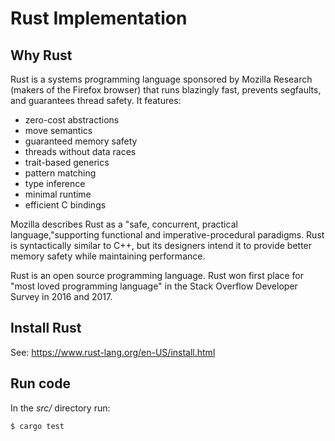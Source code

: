 # Rust Implementation

## Why Rust

Rust is a systems programming language sponsored by Mozilla Research (makers of the Firefox browser) that runs blazingly fast, prevents segfaults, and guarantees thread safety. It features:

- zero-cost abstractions
- move semantics
- guaranteed memory safety
- threads without data races
- trait-based generics
- pattern matching
- type inference
- minimal runtime
- efficient C bindings

Mozilla describes Rust as a "safe, concurrent, practical language,"supporting functional and imperative-procedural paradigms. Rust is syntactically similar to C++, but its designers intend it to provide better memory safety while maintaining performance.

Rust is an open source programming language. Rust won first place for "most loved programming language" in the Stack Overflow Developer Survey in 2016 and 2017.

## Install Rust

See: https://www.rust-lang.org/en-US/install.html

## Run code

In the _src/_ directory run:

```bash
$ cargo test
```